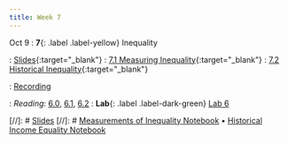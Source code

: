 ```yaml
---
title: Week 7
---
```


Oct 9
: **7**{: .label .label-yellow} Inequality

: [Slides](){:target="_blank"} 
: [7.1 Measuring Inequality](https://datahub.berkeley.edu/hub/user-redirect/git-pull?repo=https%3A%2F%2Fgithub.com%2Fdata-88e%2Ffa24-materials&branch=main&urlpath=tree%2Ffa24-materials%2Flec%2Flec07%2F7.1-inequality.ipynb){:target="_blank"}
: [7.2 Historical Inequality](https://datahub.berkeley.edu/hub/user-redirect/git-pull?repo=https%3A%2F%2Fgithub.com%2Fdata-88e%2Ffa24-materials&branch=main&urlpath=tree%2Ffa24-materials%2Flec%2Flec07%2F7.2-historical-inequality.ipynb){:target="_blank"}

: [Recording](https://kaltura.berkeley.edu/channel/Data%2B88E%2B-%2BFall%2B24/355165842)

: *Reading*: [6.0](https://data-88e.github.io/textbook/content/06-inequality/index.html), [6.1](https://data-88e.github.io/textbook/content/06-inequality/inequality.html), [6.2](https://data-88e.github.io/textbook/content/06-inequality/historical-inequality.html)
: **Lab**{: .label .label-dark-green} [Lab 6](https://datahub.berkeley.edu/hub/user-redirect/git-pull?repo=https%3A%2F%2Fgithub.com%2Fdata-88e%2Ffa24-materials&branch=main&urlpath=tree%2Ffa24-materials%2Flab%2Flab06%2Flab06.ipynb)

[//]: # [Slides]()
[//]: # [Measurements of Inequality Notebook]() &#8226; [Historical Income Equality Notebook]()

